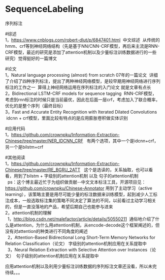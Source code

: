 # SequenceLabeling
序列标注<br/>

#综述<br/>
1，https://www.cnblogs.com/robert-dlut/p/6847401.html  中文综述  从传统的hmm、crf等到神经网络结构（先是基于NN/CNN-CRF模型，再后来主流是RNN-CRF模型，最近的研究是添加了attention机制以及少量标注训练数据进行的一些研究）觉得挺好的一篇博文<br/>

#论文<br/>
1，Natural language processing (almost) from scratch  07年的一篇论文  详细了介绍了四种序列标注，提出了两种神经网络模型，是较早期用神经网络进行序列标注的工作之一  算得上神经网络运用在序列标注的入门论文 就是文章有点长<br/>
2，Bidirectional LSTM-CRF models for sequence tagging  RNN-CRF模型，考虑到rnn标注的时候只是当前最优，因此在后面一层crf，考虑加入了联合概率，优化的是整个序列（最终目标）<br/>
3，Fast and Accurate Entity Recognition with Iterated Dilated Convolutions  idcnn + crf模型，里面比较有特点的是应用膨胀卷积做实体识别<br/>

#应用代码<br/>
1，https://github.com/crownpku/Information-Extraction-Chinese/tree/master/NER_IDCNN_CRF   有两个选项，其中一个是idcnn+crf，另一个是bilstm+crf<br/>

#其他阅读<br/>
1，https://github.com/crownpku/Information-Extraction-Chinese/tree/master/RE_BGRU_2ATT   这个是选读的，关系抽取，也可以看看，用到了bilstm + 字级别的attention机制 以及 句子的attention机制<br/>
   ps：这个博主最近忙于为组织做贡献--中文文本标注工具，开源项目见：https://github.com/crownpku/Chinese-Annotator  用到了主动学习（active learning），该策略主要是用尽可能少量的标注数据来训练模型，起到减少人工标注成本，一般选取标注集的策略不同决定了算法的不同，以前看过主动学习相关的，但是一直没落地的产品，希望后期自己也能参与进来<br/>
2，attention机制的理解<br/>
    1，http://blog.csdn.net/malefactor/article/details/50550211  通俗地介绍了什么是attention，为什么用attention机制，从encode-decode这个框架阐述的，但没有对attention的种类进行不同角度的阐述<br/>
    2，Attention-Based Bidirectional Long Short-Term Memory Networks for Relation Classification（论文） 字级别的attention机制应用在关系提取中<br/>
    3，Neural Relation Extraction with Selective Attention over Instances（论文）  句子级别的attention机制应用在关系提取中<br/>

应用attention机制以及利用少量标注训练数据的序列标注文章还没看，所以未完待续。。。<br/>
   

